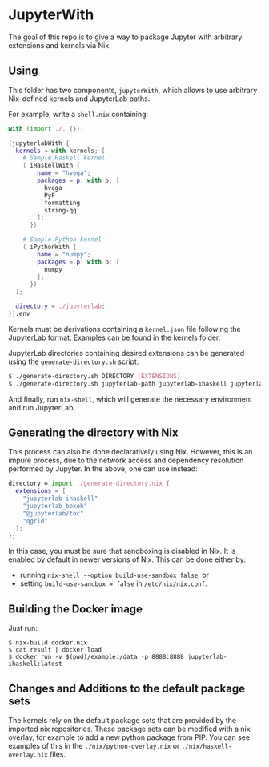 # JupyterWith

The goal of this repo is to give a way to package Jupyter with arbitrary
extensions and kernels via Nix.

## Using

This folder has two components, `jupyterWith`, which allows to use arbitrary Nix-defined kernels and JupyterLab paths.

For example, write a `shell.nix` containing:

``` nix
with (import ./. {});

(jupyterlabWith {
  kernels = with kernels; [
    # Sample Haskell kernel
    ( iHaskellWith {
        name = "hvega";
        packages = p: with p; [
          hvega
          PyF
          formatting
          string-qq
        ];
      })

    # Sample Python kernel
    ( iPythonWith {
        name = "numpy";
        packages = p: with p; [
          numpy
        ];
      })
  ];

  directory = ./jupyterlab;
}).env
```

Kernels must be derivations containing a `kernel.json` file following the JupyterLab format.
Examples can be found in the [kernels](kernels) folder.

JupyterLab directories containing desired extensions can be generated using the `generate-directory.sh` script:

``` bash
$ ./generate-directory.sh DIRECTORY [EXTENSIONS]
$ ./generate-directory.sh jupyterlab-path jupyterlab-ihaskell jupyterlab_bokeh
```

And finally, run `nix-shell`, which will generate the necessary environment and run JupyterLab.

## Generating the directory with Nix

This process can also be done declaratively using Nix.
However, this is an impure process, due to the network access and dependency resolution performed by Jupyter.
In the above, one can use instead:

``` nix
directory = import ./generate-directory.nix {
  extensions = [
    "jupyterlab-ihaskell"
    "jupyterlab_bokeh"
    "@jupyterlab/toc"
    "qgrid"
  ];
};
```

In this case, you must be sure that sandboxing is disabled in Nix.
It is enabled by default in newer versions of Nix.
This can be done either by:

- running `nix-shell --option build-use-sandbox false`; or
- setting `build-use-sandbox = false` in `/etc/nix/nix.conf`.

## Building the Docker image

Just run:

```
$ nix-build docker.nix
$ cat result | docker load
$ docker run -v $(pwd)/example:/data -p 8888:8888 jupyterlab-ihaskell:latest
```

## Changes and Additions to the default package sets

The kernels rely on the default package sets that are provided by the imported
nix repositories. These package sets can be modified with a nix overlay, for
example to add a new python package from PIP. You can see examples of this
in the `./nix/python-overlay.nix` or `./nix/haskell-overlay.nix` files.
